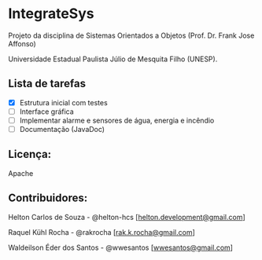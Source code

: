 IntegrateSys
============

Projeto da disciplina de Sistemas Orientados a Objetos (Prof. Dr. Frank Jose Affonso)

Universidade Estadual Paulista Júlio de Mesquita Filho (UNESP).

Lista de tarefas
---------------
- [x] Estrutura inicial com testes
- [ ] Interface gráfica
- [ ] Implementar alarme e sensores de água, energia e incêndio
- [ ] Documentação (JavaDoc)

Licença:
---------------
Apache

Contribuidores:
---------------
Helton Carlos de Souza - @helton-hcs
[<helton.development@gmail.com>]

Raquel Kühl Rocha - @rakrocha
[<rak.k.rocha@gmail.com>]

Waldeilson Éder dos Santos - @wwesantos
[<wwesantos@gmail.com>]
